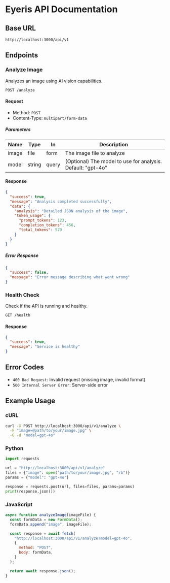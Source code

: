 # Eyeris API Documentation

## Base URL

```
http://localhost:3000/api/v1
```

## Endpoints

### Analyze Image

Analyzes an image using AI vision capabilities.

```http
POST /analyze
```

#### Request

- Method: `POST`
- Content-Type: `multipart/form-data`

##### Parameters

| Name  | Type   | In    | Description                                                 |
| ----- | ------ | ----- | ----------------------------------------------------------- |
| image | file   | form  | The image file to analyze                                   |
| model | string | query | (Optional) The model to use for analysis. Default: "gpt-4o" |

#### Response

```json
{
  "success": true,
  "message": "Analysis completed successfully",
  "data": {
    "analysis": "Detailed JSON analysis of the image",
    "token_usage": {
      "prompt_tokens": 123,
      "completion_tokens": 456,
      "total_tokens": 579
    }
  }
}
```

##### Error Response

```json
{
  "success": false,
  "message": "Error message describing what went wrong"
}
```

### Health Check

Check if the API is running and healthy.

```http
GET /health
```

#### Response

```json
{
  "success": true,
  "message": "Service is healthy"
}
```

## Error Codes

- `400 Bad Request`: Invalid request (missing image, invalid format)
- `500 Internal Server Error`: Server-side error

## Example Usage

### cURL

```bash
curl -X POST http://localhost:3000/api/v1/analyze \
  -F "image=@path/to/your/image.jpg" \
  -G -d "model=gpt-4o"
```

### Python

```python
import requests

url = "http://localhost:3000/api/v1/analyze"
files = {"image": open("path/to/your/image.jpg", "rb")}
params = {"model": "gpt-4o"}

response = requests.post(url, files=files, params=params)
print(response.json())
```

### JavaScript

```javascript
async function analyzeImage(imageFile) {
  const formData = new FormData();
  formData.append("image", imageFile);

  const response = await fetch(
    "http://localhost:3000/api/v1/analyze?model=gpt-4o",
    {
      method: "POST",
      body: formData,
    }
  );

  return await response.json();
}
```
